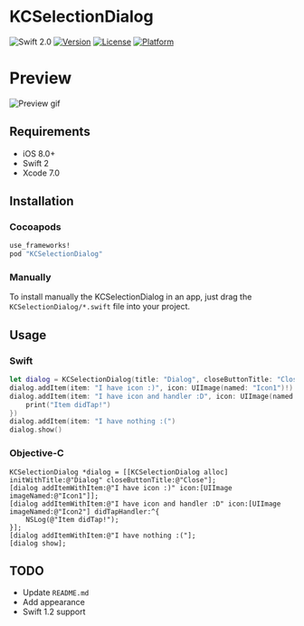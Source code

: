 # KCSelectionDialog
![Swift 2.0](https://img.shields.io/badge/Swift-2.0-orange.svg)
[![Version](https://img.shields.io/cocoapods/v/KCSelectionDialog.svg?style=flat)](http://cocoapods.org/pods/kcselectiondialog)
[![License](https://img.shields.io/cocoapods/l/KCSelectionDialog.svg?style=flat)](http://cocoapods.org/pods/kcselectiondialog)
[![Platform](https://img.shields.io/cocoapods/p/KCSelectionDialog.svg?style=flat)](http://cocoapods.org/pods/kcselectiondialog)

# Preview
<img src="https://github.com/kciter/KCSelectionDialog/raw/master/Images/preview.gif" alt="Preview gif">

## Requirements
* iOS 8.0+
* Swift 2
* Xcode 7.0
 
## Installation
### Cocoapods
```ruby
use_frameworks!
pod "KCSelectionDialog"
```
### Manually
To install manually the KCSelectionDialog in an app, just drag the `KCSelectionDialog/*.swift` file into your project.

## Usage
### Swift
```swift
let dialog = KCSelectionDialog(title: "Dialog", closeButtonTitle: "Close")
dialog.addItem(item: "I have icon :)", icon: UIImage(named: "Icon1")!)
dialog.addItem(item: "I have icon and handler :D", icon: UIImage(named: "Icon2")!, didTapHandler: { () in
    print("Item didTap!")
})
dialog.addItem(item: "I have nothing :(")
dialog.show()
```

### Objective-C
```objc
KCSelectionDialog *dialog = [[KCSelectionDialog alloc] initWithTitle:@"Dialog" closeButtonTitle:@"Close"];
[dialog addItemWithItem:@"I have icon :)" icon:[UIImage imageNamed:@"Icon1"]];
[dialog addItemWithItem:@"I have icon and handler :D" icon:[UIImage imageNamed:@"Icon2"] didTapHandler:^{
    NSLog(@"Item didTap!");
}];
[dialog addItemWithItem:@"I have nothing :("];
[dialog show];
```

## TODO
* Update `README.md`
* Add appearance
* Swift 1.2 support
